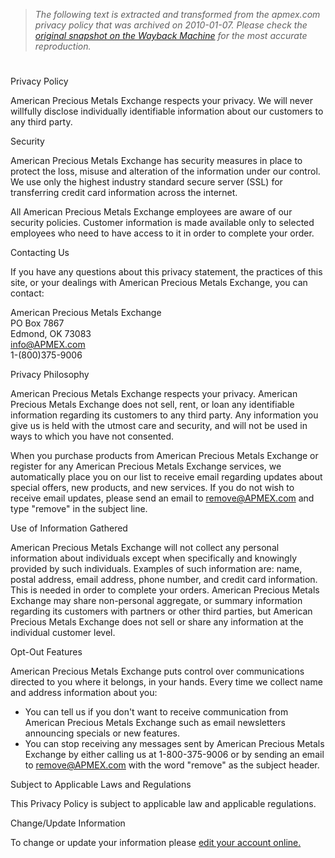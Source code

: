 > *The following text is extracted and transformed from the apmex.com privacy policy that was archived on 2010-01-07. Please check the [original snapshot on the Wayback Machine](https://web.archive.org/web/20100107051204id_/http%3A//www.apmex.com/PrivacyPolicy/Default.aspx) for the most accurate reproduction.*

# 

Privacy Policy

American Precious Metals Exchange respects your privacy. We will never willfully disclose individually identifiable information about our customers to any third party. 

Security

American Precious Metals Exchange has security measures in place to protect the loss, misuse and alteration of the information under our control. We use only the highest industry standard secure server (SSL) for transferring credit card information across the internet. 

All American Precious Metals Exchange employees are aware of our security policies. Customer information is made available only to selected employees who need to have access to it in order to complete your order.

Contacting Us

If you have any questions about this privacy statement, the practices of this site, or your dealings with American Precious Metals Exchange, you can contact:

American Precious Metals Exchange  
PO Box 7867   
Edmond, OK 73083   
[info@APMEX.com](mailto:Info@APMEX.com)  
1-(800)375-9006 

Privacy Philosophy

American Precious Metals Exchange respects your privacy. American Precious Metals Exchange does not sell, rent, or loan any identifiable information regarding its customers to any third party. Any information you give us is held with the utmost care and security, and will not be used in ways to which you have not consented. 

When you purchase products from American Precious Metals Exchange or register for any American Precious Metals Exchange services, we automatically place you on our list to receive email regarding updates about special offers, new products, and new services. If you do not wish to receive email updates, please send an email to remove@APMEX.com and type "remove" in the subject line. 

Use of Information Gathered

American Precious Metals Exchange will not collect any personal information about individuals except when specifically and knowingly provided by such individuals. Examples of such information are: name, postal address, email address, phone number, and credit card information. This is needed in order to complete your orders. American Precious Metals Exchange may share non-personal aggregate, or summary information regarding its customers with partners or other third parties, but American Precious Metals Exchange does not sell or share any information at the individual customer level. 

Opt-Out Features

American Precious Metals Exchange puts control over communications directed to you where it belongs, in your hands. Every time we collect name and address information about you: 

  * You can tell us if you don't want to receive communication from American Precious Metals Exchange such as email newsletters announcing specials or new features.
  * You can stop receiving any messages sent by American Precious Metals Exchange by either calling us at 1-800-375-9006 or by sending an email to remove@APMEX.com with the word "remove" as the subject header.



Subject to Applicable Laws and Regulations

This Privacy Policy is subject to applicable law and applicable regulations. 

Change/Update Information

To change or update your information please [edit your account online.](https://web.archive.org/YourAccount/Default.aspx)
